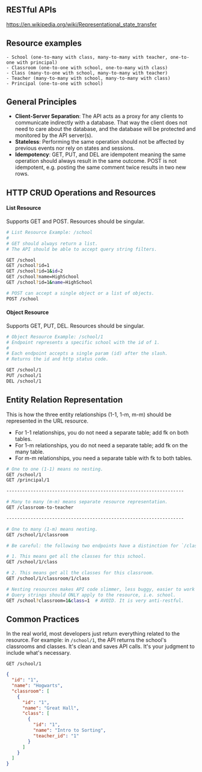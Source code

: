 ## RESTful APIs
https://en.wikipedia.org/wiki/Representational_state_transfer

## Resource examples
```
- School (one-to-many with class, many-to-many with teacher, one-to-one with principal)
- Classroom (one-to-one with school, one-to-many with class)
- Class (many-to-one with school, many-to-many with teacher)
- Teacher (many-to-many with school, many-to-many with class)
- Principal (one-to-one with school)
```

## General Principles

- **Client-Server Separation**: The API acts as a proxy for any clients to communicate indirectly with a database. That way the client does not need to care about the database, and the database will be protected and monitored by the API server(s).
- **Stateless**: Performing the same operation should not be affected by previous events nor rely on states and sessions.
- **Idempotency**: GET, PUT, and DEL are idempotent meaning the same operation should always result in the same outcome. POST is not idempotent, e.g. posting the same comment twice results in two new rows.

## HTTP CRUD Operations and Resources

#### List Resource

Supports GET and POST. Resources should be singular.

```bash
# List Resource Example: /school
#
# GET should always return a list.
# The API should be able to accept query string filters.

GET /school
GET /school?id=1
GET /school?id=1&id=2
GET /school?name=HighSchool
GET /school?id=1&name=HighSchool

# POST can accept a single object or a list of objects.
POST /school
```

#### Object Resource

Supports GET, PUT, DEL. Resources should be singular.

```bash
# Object Resource Example: /school/1
# Endpoint represents a specific school with the id of 1.
#
# Each endpoint accepts a single param (id) after the slash.
# Returns the id and http status code.

GET /school/1
PUT /school/1
DEL /school/1
```

## Entity Relation Representation
This is how the three entity relationships (1-1, 1-m, m-m) should be represented
in the URL resource.

- For 1-1 relationships, you do not need a separate table; add fk on both tables.
- For 1-m relationships, you do not need a separate table; add fk on the many table.
- For m-m relationships, you need a separate table with fk to both tables.

```bash
# One to one (1-1) means no nesting.
GET /school/1
GET /principal/1

------------------------------------------------------------------

# Many to many (m-m) means separate resource representation.
GET /classroom-to-teacher

------------------------------------------------------------------

# One to many (1-m) means nesting.
GET /school/1/classroom

# Be careful: the following two endpoints have a distinction for `/class`

# 1. This means get all the classes for this school.
GET /school/1/class

# 2. This means get all the classes for this classroom.
GET /school/1/classroom/1/class

# Nesting resources makes API code slimmer, less buggy, easier to work with and extend.
# Query strings should ONLY apply to the resource, i.e. school.
GET /school?classroom=1&class=1  # AVOID. It is very anti-restful.
```

## Common Practices

In the real world, most developers just return everything related to the resource. For example: in `/school/1`, the API returns the school's classrooms and classes. It's clean and saves API calls. It's your judgment to include what's necessary.
```
GET /school/1
```

```json
{
  "id": "1",
  "name": "Hogwarts",
  "classroom": [
    {
      "id": "1",
      "name": "Great Hall",
      "class": [
        {
          "id": "1",
          "name": "Intro to Sorting",
          "teacher_id": "1"
        }
      ]
    }
  ]
}
```
